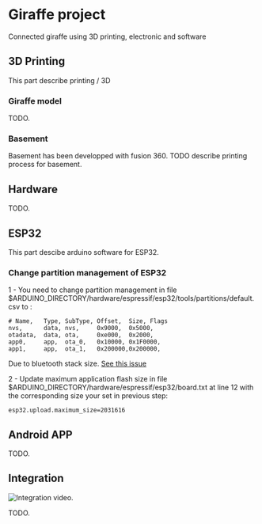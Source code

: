 # Giraffe project

Connected giraffe using 3D printing, electronic and software

## 3D Printing

This part describe printing / 3D 

### Giraffe model

TODO.

### Basement

Basement has been developped with fusion 360.
TODO describe printing process for basement.

## Hardware 

TODO.

## ESP32

This part descibe arduino software for ESP32.

### Change partition management of ESP32

1 - You need to change partition management in file $ARDUINO_DIRECTORY/hardware/espressif/esp32/tools/partitions/default.csv to :

``` csv
# Name,   Type, SubType, Offset,  Size, Flags
nvs,      data, nvs,     0x9000,  0x5000,
otadata,  data, ota,     0xe000,  0x2000,
app0,     app,  ota_0,   0x10000, 0x1F0000,
app1,     app,  ota_1,   0x200000,0x200000,

```
Due to bluetooth stack size. [See this issue](https://github.com/espressif/arduino-esp32/issues/1075)

2 - Update maximum application flash size in file $ARDUINO_DIRECTORY/hardware/espressif/esp32/board.txt at line 12 with the corresponding size your set in previous step:

```
esp32.upload.maximum_size=2031616
```

## Android APP

TODO.

## Integration

![Integration video](images/basement.gif). 

TODO.
